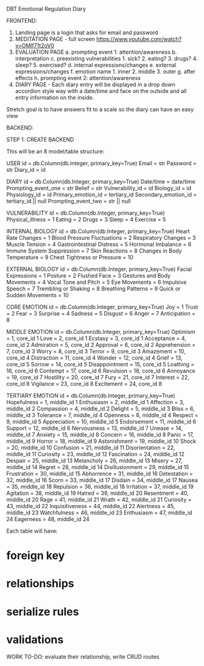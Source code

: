 DBT Emotional Regulation Diary

FRONTEND:

1. Landing page is a login that asks for email and password
2. MEDITATION PAGE - full screen https://www.youtube.com/watch?v=OMlf71t2oV0
3. EVALUATION PAGE
    a. prompting event 1: attention/awareness 
    b. interpretation
    c. preexisting vulnerabilities
        1. sick?
        2. eating?
        3. drugs?
        4. sleep?
        5. exercised?
    d. internal expressions/changes
    e. external expressions/changes
    f. emotion name
        1. inner
        2. middle
        3. outer
    g. after effects
    h. prompting event 2: attention/awareness
4. DIARY PAGE - Each diary entry will be displayed in a drop down accordion style way with a date/time and face on the outside and all entry information on the inside.

Stretch goal is to have answers fit to a scale so the diary can have an easy view


BACKEND:

STEP 1: CREATE BACKEND

This will be an 8 model/table structure:


USER
id = db.Column(db.Integer, primary_key=True)
Email = str
Password = str
Diary_id = id

DIARY
id = db.Column(db.Integer, primary_key=True)
Date/time = date/time
Prompting_event_one = str
Belief = str
Vulnerability_id = id
Biology_id = id
Physiology_id = id
Primary_emotion_id = tertiary_id
Secondary_emotion_id = tertiary_id || null
Prompting_event_two = str || null


VULNERABILITY 
id = db.Column(db.Integer, primary_key=True)
Physical_illness = 1
Eating = 2
Drugs = 3
Sleep = 4
Exercise = 5

INTERNAL BIOLOGY
id = db.Column(db.Integer, primary_key=True)
Heart Rate Changes = 1
Blood Pressure Fluctuations = 2
Respiratory Changes = 3
Muscle Tension = 4
Gastrointestinal Distress = 5
Hormonal Imbalance = 6
Immune System Suppression  = 7
Skin Reactions = 8
Changes in Body Temperature = 9
Chest Tightness or Pressure = 10

EXTERNAL BIOLOGY
id = db.Column(db.Integer, primary_key=True)
Facial Expressions = 1
Posture = 2
Flushed Face = 3
Gestures and Body Movements = 4
Vocal Tone and Pitch = 5
Eye Movements = 6
Impulsive Speech = 7
Trembling or Shaking = 8
Breathing Patterns = 9
Quick or Sudden Movements = 10

CORE EMOTION
id = db.Column(db.Integer, primary_key=True)
Joy = 1
Trust = 2
Fear = 3
Surprise = 4
Sadness = 5
Disgust = 6
Anger = 7
Anticipation = 8

MIDDLE EMOTION
id = db.Column(db.Integer, primary_key=True)
Optimism = 1, core_id 1
Love = 2, core_id 1
Ecstasy = 3, core_id 1
Acceptance = 4, core_id 2
Admiration = 5, core_id 2
Approval = 6, core_id 2
Apprehension = 7, core_id 3
Worry = 8, core_id 3
Terror = 9, core_id 3
Amazement = 10, core_id 4
Distraction = 11, core_id 4
Wonder = 12, core_id 4
Grief = 13, core_id 5
Sorrow = 14, core_id 5
Disappointment = 15, core_id 5
Loathing = 16, core_id 6
Contempt = 17, core_id 6
Revulsion = 18, core_id 6
Annoyance = 19, core_id 7
Hostility = 20, core_id 7
Fury = 21, core_id 7
Interest = 22, core_id 8
Vigilance = 23, core_id 8
Excitement = 24, core_id 8


TERTIARY EMOTION
id = db.Column(db.Integer, primary_key=True)
Hopefulness = 1, middle_id 1
Enthusiasm = 2, middle_id 1
Affection = 3, middle_id 2
Compassion = 4, middle_id 2
Delight = 5, middle_id 3
Bliss = 6, middle_id 3
Tolerance = 7, middle_id 4
Openness = 8, middle_id 4
Respect = 9, middle_id 5
Appreciation = 10, middle_id 5
Endorsement = 11, middle_id 6
Support = 12, middle_id 6
Nervousness = 13, middle_id 7
Unease = 14, middle_id 7
Anxiety = 15, middle_id 8
Concern = 16, middle_id 8
Panic = 17, middle_id 9
Horror = 18, middle_id 9
Astonishment = 19, middle_id 10
Shock = 20, middle_id 10
Confusion = 21, middle_id 11
Disorientation = 22, middle_id 11
Curiosity = 23, middle_id 12
Fascination = 24, middle_id 12
Despair = 25, middle_id 13
Melancholy = 26, middle_id 13
Misery = 27, middle_id 14
Regret = 28, middle_id 14
Disillusionment = 29, middle_id 15
Frustration = 30, middle_id 15
Abhorrence = 31, middle_id 16
Detestation = 32, middle_id 16
Scorn = 33, middle_id 17
Disdain = 34, middle_id 17
Nausea = 35, middle_id 18
Repulsion = 36, middle_id 18
Irritation = 37, middle_id 19
Agitation = 38, middle_id 19
Hatred = 39, middle_id 20
Resentment = 40, middle_id 20
Rage = 41, middle_id 21
Wrath = 42, middle_id 21
Curiosity = 43, middle_id 22
Inquisitiveness = 44, middle_id 22
Alertness = 45, middle_id 23
Watchfulness = 46, middle_id 23
Enthusiasm = 47, middle_id 24
Eagerness = 48, middle_id 24



Each table will have:
# foreign key
# relationships
# serialize rules
# validations
WORK TO-DO: evaluate their relationship, write CRUD routes
